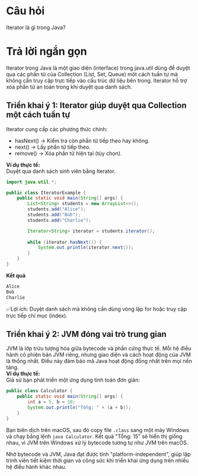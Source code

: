 # Câu hỏi
Iterator là gì trong Java?

# Trả lời ngắn gọn  
Iterator trong Java là một giao diện (interface) trong java.util dùng để duyệt qua các phần tử của Collection (List, Set, Queue) một cách tuần tự mà không cần truy cập trực tiếp vào cấu trúc dữ liệu bên trong. Iterator hỗ trợ xóa phần tử an toàn trong khi duyệt qua danh sách.


## Triển khai ý 1: Iterator giúp duyệt qua Collection một cách tuần tự
Iterator cung cấp các phương thức chính:
*	hasNext() → Kiểm tra còn phần tử tiếp theo hay không.
*	next() → Lấy phần tử tiếp theo.
*	remove() → Xóa phần tử hiện tại (tùy chọn).

**Ví dụ thực tế:**  
Duyệt qua danh sách sinh viên bằng Iterator.
```java
import java.util.*;

public class IteratorExample {
    public static void main(String[] args) {
        List<String> students = new ArrayList<>();
        students.add("Alice");
        students.add("Bob");
        students.add("Charlie");

        Iterator<String> iterator = students.iterator();
        
        while (iterator.hasNext()) {
            System.out.println(iterator.next());
        }
    }
}

```  
**Kết quả**
```java
Alice  
Bob  
Charlie  
```
✅Lợi ích: Duyệt danh sách mà không cần dùng vòng lặp for hoặc truy cập trực tiếp chỉ mục (index).
## Triển khai ý 2: JVM đóng vai trò trung gian  
JVM là lớp trừu tượng hóa giữa bytecode và phần cứng thực tế. Mỗi hệ điều hành có phiên bản JVM riêng, nhưng giao diện và cách hoạt động của JVM là thống nhất. Điều này đảm bảo mã Java hoạt động đồng nhất trên mọi nền tảng.  
**Ví dụ thực tế:**  
Giả sử bạn phát triển một ứng dụng tính toán đơn giản:  
```java
public class Calculator {
    public static void main(String[] args) {
        int a = 5, b = 10;
        System.out.println("Tổng: " + (a + b));
    }
}
```  
Bạn biên dịch trên macOS, sau đó copy file `.class` sang một máy Windows và chạy bằng lệnh `java Calculator`. Kết quả "Tổng: 15" sẽ hiển thị giống nhau, vì JVM trên Windows xử lý bytecode tương tự như JVM trên macOS.

Nhờ bytecode và JVM, Java đạt được tính "platform-independent", giúp lập trình viên tiết kiệm thời gian và công sức khi triển khai ứng dụng trên nhiều hệ điều hành khác nhau.
